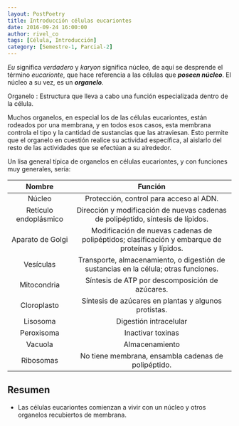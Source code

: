 ```yaml
---
layout: PostPoetry
title: Introducción células eucariontes
date: 2016-09-24 16:00:00
author: rivel_co
tags: [Célula, Introducción]
category: [Semestre-1, Parcial-2]
---
```


*Eu* significa *verdadero* y *karyon* significa núcleo, de aquí se desprende el término *eucarionte*, que hace referencia a las células que ***poseen núcleo***. El núcleo a su vez, es un ***organelo***.

Organelo
 : Estructura que lleva a cabo una función especializada dentro de la célula.

Muchos organelos, en especial los de las células eucariontes, están rodeados por una membrana, y en todos esos casos, esta membrana controla el tipo y la cantidad de sustancias que las atraviesan. Esto permite que el organelo en cuestión realice su actividad específica, al aislarlo del resto de las actividades que se efectúan a su alrededor.

Un lisa general típica de organelos en células eucariontes, y con funciones muy generales, sería:

| Nombre                    | Función                                   |
|:-------------------------:|:-----------------------------------------:|
| Núcleo                    | Protección, control para acceso al ADN.   |
| Retículo endoplásmico     | Dirección y modificación de nuevas cadenas de polipéptido, síntesis de lípidos. |
| Aparato de Golgi          | Modificación de nuevas cadenas de polipéptidos; clasificación y embarque de proteínas y lípidos. |
| Vesículas                 | Transporte, almacenamiento, o digestión de sustancias en la célula; otras funciones. |
| Mitocondria               | Síntesis de ATP por descomposición de azúcares. |
| Cloroplasto               | Síntesis de azúcares en plantas y algunos protistas. |
| Lisosoma                  | Digestión intracelular                    |
| Peroxisoma                | Inactivar toxinas                         |
| Vacuola                   | Almacenamiento                            |
| Ribosomas                 | No tiene membrana, ensambla cadenas de polipéptido. |

## Resumen

- Las células eucariontes comienzan a vivir con un núcleo y otros organelos recubiertos de membrana.
